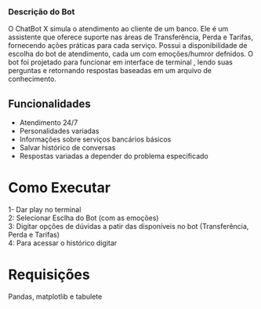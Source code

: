 ### Descrição do Bot
O ChatBot X simula o atendimento ao cliente de um banco. Ele é um assistente que oferece suporte nas áreas de Transferência, Perda e Tarifas, fornecendo 
ações práticas para cada serviço. Possui a disponibilidade de escolha do bot de atendimento, cada um com emoções/humror defnidos. O bot foi projetado para funcionar em interface de terminal
, lendo suas perguntas e retornando respostas baseadas em um arquivo de conhecimento.

## Funcionalidades
- Atendimento 24/7
- Personalidades variadas
- Informações sobre serviços bancários básicos
- Salvar histórico de conversas
- Respostas variadas a depender do problema especificado

# Como Executar

1- Dar play no terminal <br>
2: Selecionar Esclha do Bot (com as emoções) <br>
3: Digitar opções de dúvidas a patir das disponíveis no bot (Transferência, Perda e Tarifas) <br>
4: Para acessar o histórico digitar <br>

# Requisições
Pandas, matplotlib e tabulete
